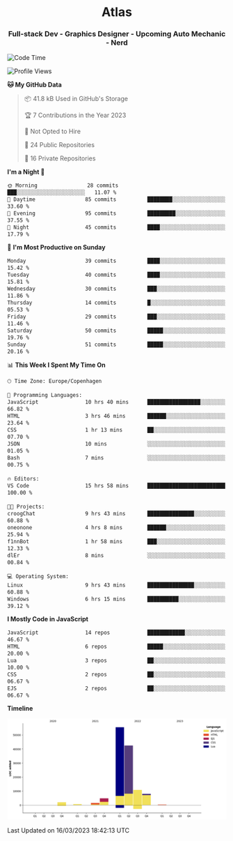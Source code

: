 <h1 align="center">Atlas</h1>
<h3 align="center">Full-stack Dev - Graphics Designer - Upcoming Auto Mechanic - Nerd</h3>

<!--START_SECTION:waka-->
![Code Time](http://img.shields.io/badge/Code%20Time-886%20hrs%2023%20mins-blue)

![Profile Views](http://img.shields.io/badge/Profile%20Views-1-blue)

**🐱 My GitHub Data** 

> 📦 41.8 kB Used in GitHub's Storage 
 > 
> 🏆 7 Contributions in the Year 2023
 > 
> 🚫 Not Opted to Hire
 > 
> 📜 24 Public Repositories 
 > 
> 🔑 16 Private Repositories 
 > 
**I'm a Night 🦉** 

```text
🌞 Morning                28 commits          ███░░░░░░░░░░░░░░░░░░░░░░   11.07 % 
🌆 Daytime                85 commits          ████████░░░░░░░░░░░░░░░░░   33.60 % 
🌃 Evening                95 commits          █████████░░░░░░░░░░░░░░░░   37.55 % 
🌙 Night                  45 commits          ████░░░░░░░░░░░░░░░░░░░░░   17.79 % 
```
📅 **I'm Most Productive on Sunday** 

```text
Monday                   39 commits          ████░░░░░░░░░░░░░░░░░░░░░   15.42 % 
Tuesday                  40 commits          ████░░░░░░░░░░░░░░░░░░░░░   15.81 % 
Wednesday                30 commits          ███░░░░░░░░░░░░░░░░░░░░░░   11.86 % 
Thursday                 14 commits          █░░░░░░░░░░░░░░░░░░░░░░░░   05.53 % 
Friday                   29 commits          ███░░░░░░░░░░░░░░░░░░░░░░   11.46 % 
Saturday                 50 commits          █████░░░░░░░░░░░░░░░░░░░░   19.76 % 
Sunday                   51 commits          █████░░░░░░░░░░░░░░░░░░░░   20.16 % 
```


📊 **This Week I Spent My Time On** 

```text
🕑︎ Time Zone: Europe/Copenhagen

💬 Programming Languages: 
JavaScript               10 hrs 40 mins      █████████████████░░░░░░░░   66.82 % 
HTML                     3 hrs 46 mins       ██████░░░░░░░░░░░░░░░░░░░   23.64 % 
CSS                      1 hr 13 mins        ██░░░░░░░░░░░░░░░░░░░░░░░   07.70 % 
JSON                     10 mins             ░░░░░░░░░░░░░░░░░░░░░░░░░   01.05 % 
Bash                     7 mins              ░░░░░░░░░░░░░░░░░░░░░░░░░   00.75 % 

🔥 Editors: 
VS Code                  15 hrs 58 mins      █████████████████████████   100.00 % 

🐱‍💻 Projects: 
croogChat                9 hrs 43 mins       ███████████████░░░░░░░░░░   60.88 % 
oneonone                 4 hrs 8 mins        ██████░░░░░░░░░░░░░░░░░░░   25.94 % 
f1nnBot                  1 hr 58 mins        ███░░░░░░░░░░░░░░░░░░░░░░   12.33 % 
dlEr                     8 mins              ░░░░░░░░░░░░░░░░░░░░░░░░░   00.84 % 

💻 Operating System: 
Linux                    9 hrs 43 mins       ███████████████░░░░░░░░░░   60.88 % 
Windows                  6 hrs 15 mins       ██████████░░░░░░░░░░░░░░░   39.12 % 
```

**I Mostly Code in JavaScript** 

```text
JavaScript               14 repos            ████████████░░░░░░░░░░░░░   46.67 % 
HTML                     6 repos             █████░░░░░░░░░░░░░░░░░░░░   20.00 % 
Lua                      3 repos             ██░░░░░░░░░░░░░░░░░░░░░░░   10.00 % 
CSS                      2 repos             ██░░░░░░░░░░░░░░░░░░░░░░░   06.67 % 
EJS                      2 repos             ██░░░░░░░░░░░░░░░░░░░░░░░   06.67 % 
```



**Timeline**

![Lines of Code chart](https://raw.githubusercontent.com/Atlas7005/Atlas7005/master/assets/bar_graph.png)


 Last Updated on 16/03/2023 18:42:13 UTC
<!--END_SECTION:waka-->
